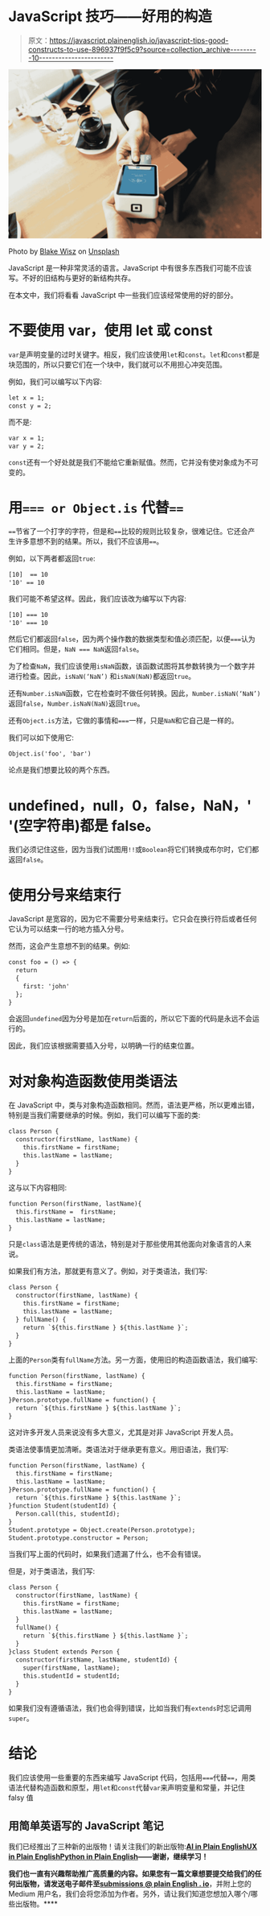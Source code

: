 # JavaScript 技巧——好用的构造

> 原文：<https://javascript.plainenglish.io/javascript-tips-good-constructs-to-use-896937f9f5c9?source=collection_archive---------10----------------------->

![](img/429d635ab72492e11c94046e33332ad1.png)

Photo by [Blake Wisz](https://unsplash.com/@blakewisz?utm_source=medium&utm_medium=referral) on [Unsplash](https://unsplash.com?utm_source=medium&utm_medium=referral)

JavaScript 是一种非常灵活的语言。JavaScript 中有很多东西我们可能不应该写。不好的旧结构与更好的新结构共存。

在本文中，我们将看看 JavaScript 中一些我们应该经常使用的好的部分。

# 不要使用 var，使用 let 或 const

`var`是声明变量的过时关键字。相反，我们应该使用`let`和`const`。`let`和`const`都是块范围的，所以只要它们在一个块中，我们就可以不用担心冲突范围。

例如，我们可以编写以下内容:

```
let x = 1;
const y = 2;
```

而不是:

```
var x = 1;
var y = 2;
```

`const`还有一个好处就是我们不能给它重新赋值。然而，它并没有使对象成为不可变的。

# 用`=== or Object.is` 代替`==`

`==`节省了一个打字的字符，但是和`==`比较的规则比较复杂，很难记住。它还会产生许多意想不到的结果。所以，我们不应该用`==`。

例如，以下两者都返回`true`:

```
[10]  == 10
'10' == 10
```

我们可能不希望这样。因此，我们应该改为编写以下内容:

```
[10] === 10
'10' === 10
```

然后它们都返回`false`，因为两个操作数的数据类型和值必须匹配，以便`===`认为它们相同。但是，`NaN === NaN`返回`false`。

为了检查`NaN`，我们应该使用`isNaN`函数，该函数试图将其参数转换为一个数字并进行检查。因此，`isNaN(‘NaN’)` 和`isNaN(NaN)`都返回`true`。

还有`Number.isNaN`函数，它在检查时不做任何转换。因此，`Number.isNaN(‘NaN’)`返回`false`，`Number.isNaN(NaN)`返回`true`。

还有`Object.is`方法，它做的事情和`===`一样，只是`NaN`和它自己是一样的。

我们可以如下使用它:

```
Object.is('foo', 'bar')
```

论点是我们想要比较的两个东西。

# undefined，null，0，false，NaN，' '(空字符串)都是 false。

我们必须记住这些，因为当我们试图用`!!`或`Boolean`将它们转换成布尔时，它们都返回`false`。

# 使用分号来结束行

JavaScript 是宽容的，因为它不需要分号来结束行。它只会在换行符后或者任何它认为可以结束一行的地方插入分号。

然而，这会产生意想不到的结果。例如:

```
const foo = () => {
  return 
  {
    first: 'john'
  };
}
```

会返回`undefined`因为分号是加在`return`后面的，所以它下面的代码是永远不会运行的。

因此，我们应该根据需要插入分号，以明确一行的结束位置。

# 对对象构造函数使用类语法

在 JavaScript 中，类与对象构造函数相同。然而，语法更严格，所以更难出错，特别是当我们需要继承的时候。例如，我们可以编写下面的类:

```
class Person {
  constructor(firstName, lastName) {
    this.firstName = firstName;
    this.lastName = lastName;
  }
}
```

这与以下内容相同:

```
function Person(firstName, lastName){
  this.firstName =  firstName;
  this.lastName = lastName;        
}
```

只是`class`语法是更传统的语法，特别是对于那些使用其他面向对象语言的人来说。

如果我们有方法，那就更有意义了。例如，对于类语法，我们写:

```
class Person {
  constructor(firstName, lastName) {
    this.firstName = firstName;
    this.lastName = lastName;
  } fullName() {
    return `${this.firstName } ${this.lastName }`;
  }
}
```

上面的`Person`类有`fullName`方法。另一方面，使用旧的构造函数语法，我们编写:

```
function Person(firstName, lastName) {
  this.firstName = firstName;
  this.lastName = lastName;
}Person.prototype.fullName = function() {
  return `${this.firstName } ${this.lastName }`;
}
```

这对许多开发人员来说没有多大意义，尤其是对非 JavaScript 开发人员。

类语法使事情更加清晰。类语法对于继承更有意义。用旧语法，我们写:

```
function Person(firstName, lastName) {
  this.firstName = firstName;
  this.lastName = lastName;
}Person.prototype.fullName = function() {
  return `${this.firstName } ${this.lastName }`;
}function Student(studentId) {
  Person.call(this, studentId);
}
Student.prototype = Object.create(Person.prototype);
Student.prototype.constructor = Person;
```

当我们写上面的代码时，如果我们遗漏了什么，也不会有错误。

但是，对于类语法，我们写:

```
class Person {
  constructor(firstName, lastName) {
    this.firstName = firstName;
    this.lastName = lastName;
  }
  fullName() {
    return `${this.firstName } ${this.lastName }`;
  }
}class Student extends Person {
  constructor(firstName, lastName, studentId) {
    super(firstName, lastName);
    this.studentId = studentId;
  }
}
```

如果我们没有遵循语法，我们也会得到错误，比如当我们有`extends`时忘记调用`super`。

# 结论

我们应该使用一些重要的东西来编写 JavaScript 代码，包括用`===`代替`==`，用类语法代替构造函数和原型，用`let`和`const`代替`var`来声明变量和常量，并记住 falsy 值

## **用简单英语写的 JavaScript 笔记**

我们已经推出了三种新的出版物！请关注我们的新出版物:[**AI in Plain English**](https://medium.com/ai-in-plain-english)[**UX in Plain English**](https://medium.com/ux-in-plain-english)[**Python in Plain English**](https://medium.com/python-in-plain-english)**——谢谢，继续学习！**

**我们也一直有兴趣帮助推广高质量的内容。如果您有一篇文章想要提交给我们的任何出版物，请发送电子邮件至[**submissions @ plain English . io**](mailto:submissions@plainenglish.io)**，并附上您的 Medium 用户名，我们会将您添加为作者。另外，请让我们知道您想加入哪个/哪些出版物。****